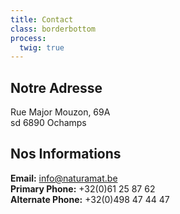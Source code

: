 ```yaml
---
title: Contact
class: borderbottom
process:
  twig: true
---
```


## Notre Adresse
Rue Major Mouzon, 69A <br />sd
6890 Ochamps <br />

## Nos Informations
**Email:**  		 		info@naturamat.be <br />
**Primary Phone:**   		+32(0)61 25 87 62 <br />
**Alternate Phone:**   		+32(0)498 47 44 47 <br />




